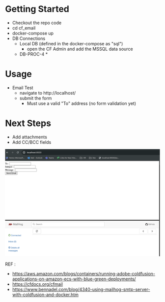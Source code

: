 # Getting Started
* Checkout the repo code
* cd cf_email
* docker-compose up
* DB Connections
    * Local DB (defined in the docker-compose as "sql")
		* open the CF Admin and add the MSSQL data source
	* DB-PROC-4
		* 

# Usage
* Email Test
    * navigate to http://localhost/
    * submit the form
	    * Must use a valid "To" address (no form validation yet)

# Next Steps
* Add attachments
* Add CC/BCC fields

![Running Web App](screenshot.png?raw=true "Web Screenshot")


REF : 
* https://aws.amazon.com/blogs/containers/running-adobe-coldfusion-applications-on-amazon-ecs-with-blue-green-deployments/
* https://cfdocs.org/cfmail
* https://www.bennadel.com/blog/4340-using-mailhog-smtp-server-with-coldfusion-and-docker.htm

